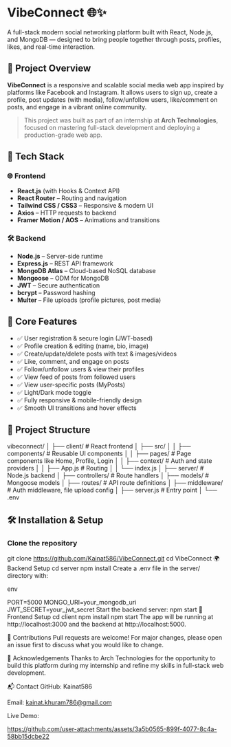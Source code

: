 # VibeConnect 🌐✨  
A full-stack modern social networking platform built with React, Node.js, and MongoDB — designed to bring people together through posts, profiles, likes, and real-time interaction.

## 🚀 Project Overview

**VibeConnect** is a responsive and scalable social media web app inspired by platforms like Facebook and Instagram. It allows users to sign up, create a profile, post updates (with media), follow/unfollow users, like/comment on posts, and engage in a vibrant online community.

> This project was built as part of an internship at **Arch Technologies**, focused on mastering full-stack development and deploying a production-grade web app.

## 🔧 Tech Stack

### 🌐 Frontend
- **React.js** (with Hooks & Context API)
- **React Router** – Routing and navigation
- **Tailwind CSS / CSS3** – Responsive & modern UI
- **Axios** – HTTP requests to backend
- **Framer Motion / AOS** – Animations and transitions

### 🛠️ Backend
- **Node.js** – Server-side runtime
- **Express.js** – REST API framework
- **MongoDB Atlas** – Cloud-based NoSQL database
- **Mongoose** – ODM for MongoDB
- **JWT** – Secure authentication
- **bcrypt** – Password hashing
- **Multer** – File uploads (profile pictures, post media)

## 🔐 Core Features

- ✅ User registration & secure login (JWT-based)
- ✅ Profile creation & editing (name, bio, image)
- ✅ Create/update/delete posts with text & images/videos
- ✅ Like, comment, and engage on posts
- ✅ Follow/unfollow users & view their profiles
- ✅ View feed of posts from followed users
- ✅ View user-specific posts (MyPosts)
- ✅ Light/Dark mode toggle
- ✅ Fully responsive & mobile-friendly design
- ✅ Smooth UI transitions and hover effects

## 📁 Project Structure

vibeconnect/
│
├── client/ # React frontend
│ ├── src/
│ │ ├── components/ # Reusable UI components
│ │ ├── pages/ # Page components like Home, Profile, Login
│ │ ├── context/ # Auth and state providers
│ │ ├── App.js # Routing
│ │ └── index.js
│
├── server/ # Node.js backend
│ ├── controllers/ # Route handlers
│ ├── models/ # Mongoose models
│ ├── routes/ # API route definitions
│ ├── middleware/ # Auth middleware, file upload config
│ ├── server.js # Entry point
│ └── .env


## 🛠️ Installation & Setup

### Clone the repository
git clone https://github.com/Kainat586/VibeConnect.git
cd VibeConnect
🌍 Backend Setup
cd server
npm install
Create a .env file in the server/ directory with:

env

PORT=5000
MONGO_URI=your_mongodb_uri
JWT_SECRET=your_jwt_secret
Start the backend server:
npm start
🎨 Frontend Setup
cd client
npm install
npm start
The app will be running at http://localhost:3000 and the backend at http://localhost:5000.

🤝 Contributions
Pull requests are welcome! For major changes, please open an issue first to discuss what you would like to change.

🙌 Acknowledgements
Thanks to Arch Technologies for the opportunity to build this platform during my internship and refine my skills in full-stack web development.

📬 Contact
GitHub: Kainat586

Email: kainat.khuram786@gmail.com

Live Demo: 

https://github.com/user-attachments/assets/3a5b0565-899f-4077-8c4a-58bb15dcbe22

